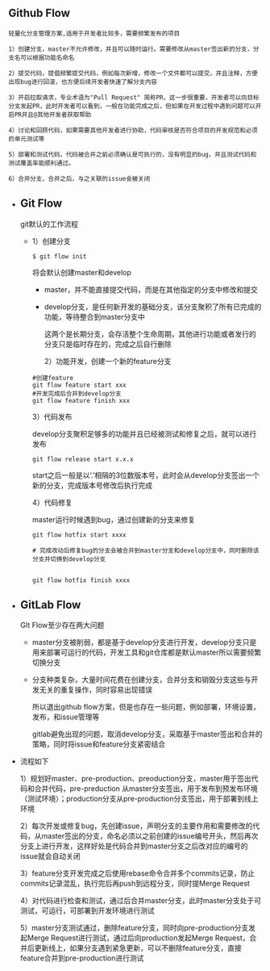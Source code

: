 ## Github Flow

	轻量化分支管理方案,适用于开发者比较多，需要频繁发布的项目

	1）创建分支，master不允许修改，并且可以随时运行。需要修改从master签出新的分支，分支名可以根据功能名命名

	2）提交代码，提倡频繁提交代码，例如每次新增，修改一个文件都可以提交，并且注释，方便出现bug进行回滚，也方便后续开发者快速了解分支内容

	3）开启拉取请求，专业术语为"Pull Request" 简称PR，这一步很重要，开发者可以向目标分支发起PR，此时开发者可以看到，一般在功能完成之后，但如果在开发过程中遇到问题可以开启PR并且@其他开发者获取帮助

	4）讨论和回顾代码，如果需要其他开发者进行协助，代码审核是否符合项目的开发规范和必须的单元测试等

	5）部署和测试代码，代码被合并之前必须确认是可执行的，没有明显的bug，并且测试代码和测试覆盖率能顺利通过。

	6）合并分支，合并之后，与之关联的issue会被关闭
- ## Git Flow
  
  git默认的工作流程
	- 1）创建分支
	  
	  ```
	  $ git flow init
	  ```
	  
	  将会默认创建master和develop
	  * master，并不能直接提交代码，而是在其他指定的分支中修改和提交
	  * develop分支，是任何新开发的基础分支，该分支聚积了所有已完成的功能，等待整合到master分支中
	  
	  
	  	这两个是长期分支，会存活整个生命周期，其他进行功能或者发行的分支只是临时存在的，完成之后自行删除
	  
	  	2）功能开发，创建一个新的feature分支
	  
	  ```
	  #创建feature
	  git flow feature start xxx
	  #开发完成后合并到develop分支
	  git flow feature finish xxx
	  ```
	  
	  	3）代码发布
	  
	  	develop分支聚积足够多的功能并且已经被测试和修复之后，就可以进行发布
	  
	  ```
	  git flow release start x.x.x
	  ```
	  
	  	start之后一般是以‘.’相隔的3位数版本号，此时会从develop分支签出一个新的分支，完成版本号修改后执行完成
	  
	  	4）代码修复
	  
	  	master运行时候遇到bug，通过创建新的分支来修复
	  
	  ```
	  git flow hotfix start xxxx
	  ​
	  # 完成改动后修复bug的分支会被合并到master分支和develop分支中，同时删除该分支并切换到develop分支
	  
	  
	  git flow hotfix finish xxxx
	  ```
- ## GitLab Flow
  
  	GIt Flow至少存在两大问题
  * master分支被削弱，都是基于develop分支进行开发，develop分支只是用来部署可运行的代码，开发工具和git仓库都是默认master所以需要频繁切换分支
  * 分支种类复杂，大量时间花费在创建分支，合并分支和销毁分支这些与开发无关的重复操作，同时容易出现错误
  
  	所以退出github flow方案，但是也存在一些问题，例如部署，环境设置，发布，和issue管理等
  
  	gitlab避免出现的问题，取消develop分支，采取基于master签出和合并的策略，同时将issue和feature分支紧密结合
- 流程如下
  
  	1）规划好master、pre-production、preoduction分支，master用于签出代码和合并代码，pre-preduction 从master分支签出，用于发布到预发布环境（测试环境）；production分支从pre-production分支签出，用于部署到线上环境
  
  	2）每次开发或修复bug，先创建issue，声明分支的主要作用和需要修改的代码，从master签出的分支，命名必须以之前创建的issue编号开头，然后再次分支上进行开发，这样好处是代码合并到master分支之后改对应的编号的issue就会自动关闭
  
  	3）feature分支开发完成之后使用rebase命令合并多个commits记录，防止commits记录混乱，执行完后再push到远程分支，同时提Merge Request
  
  	4）对代码进行检查和测试，通过后合并master分支，此时master分支处于可测试，可运行，可部署到开发环境进行测试
  
  	5）master分支测试通过，删除feature分支，同时向pre-production分支发起Merge Request进行测试，通过后向production发起Merge Request，合并后更新线上，如果分支遇到紧急更新，可以不删除feature分支，直接feature合并到pre-production进行测试